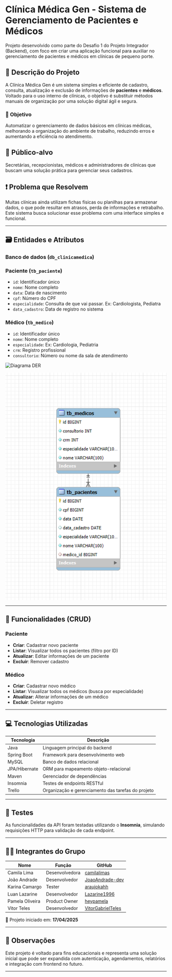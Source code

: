 # Clínica Médica Gen - Sistema de Gerenciamento de Pacientes e Médicos

Projeto desenvolvido como parte do Desafio 1 do Projeto Integrador (Backend), com foco em criar uma aplicação funcional para auxiliar no gerenciamento de pacientes e médicos em clínicas de pequeno porte.


## 🏥 Descrição do Projeto

A Clínica Médica Gen é um sistema simples e eficiente de cadastro, consulta, atualização e exclusão de informações de **pacientes** e **médicos**. Voltado para o uso interno de clínicas, o objetivo é substituir métodos manuais de organização por uma solução digital ágil e segura.


### 🎯 Objetivo

Automatizar o gerenciamento de dados básicos em clínicas médicas, melhorando a organização do ambiente de trabalho, reduzindo erros e aumentando a eficiência no atendimento.


## 👥 Público-alvo

Secretárias, recepcionistas, médicos e administradores de clínicas que buscam uma solução prática para gerenciar seus cadastros.


## ❗ Problema que Resolvem

Muitas clínicas ainda utilizam fichas físicas ou planilhas para armazenar dados, o que pode resultar em atrasos, perda de informações e retrabalho. Este sistema busca solucionar esse problema com uma interface simples e funcional.


---

## 🗃️ Entidades e Atributos

### Banco de dados (`db_clinicamedica`)

### Paciente (`tb_paciente`)
- `id`: Identificador único
- `nome`: Nome completo
- `data`: Data de nascimento
- `cpf`: Número do CPF
- `especialidade`: Consulta de que vai passar. Ex: Cardiologista, Pediatra 
- `data_cadastro`: Data de registro no sistema

### Médico (`tb_medico`)
- `id`: Identificador único
- `nome`: Nome completo
- `especialidade`: Ex: Cardiologia, Pediatria
- `crm`: Registro profissional
- `consultorio`: Número ou nome da sala de atendimento

![Diagrama DER]()

<img src="modelo-der.png" alt="Imagem do diagrama DER" width="600">


---

## 🔧 Funcionalidades (CRUD)

### Paciente
- **Criar**: Cadastrar novo paciente
- **Listar**: Visualizar todos os pacientes (filtro por ID)
- **Atualizar**: Editar informações de um paciente
- **Excluir**: Remover cadastro

### Médico
- **Criar**: Cadastrar novo médico
- **Listar**: Visualizar todos os médicos (busca por especialidade)
- **Atualizar**: Alterar informações de um médico
- **Excluir**: Deletar registro


---

## 💻 Tecnologias Utilizadas

| Tecnologia      | Descrição                                           |
|-----------------|-----------------------------------------------------|
| Java            | Linguagem principal do backend                      |
| Spring Boot     | Framework para desenvolvimento web                  |
| MySQL           | Banco de dados relacional                           |
| JPA/Hibernate   | ORM para mapeamento objeto-relacional               |
| Maven           | Gerenciador de dependências                         |
| Insomnia        | Testes de endpoints RESTful                         |
| Trello          | Organização e gerenciamento das tarefas do projeto  |


---

## 🧪 Testes

As funcionalidades da API foram testadas utilizando o **Insomnia**, simulando requisições HTTP para validação de cada endpoint.


---

## 👨‍💻 Integrantes do Grupo

| Nome              | Função         | GitHub                                   |
|-------------------|----------------|-------------------------------------------|
| Camila Lima       | Desenvolvedora | [camilalimas](https://github.com/camilalimas)|
| João Andrade      | Desenvolvedor  | [JoaoAndrade-dev](https://github.com/JoaoAndrade-dev)|
| Karina Camargo    | Tester         | [araujokahh](https://github.com/araujokahh)|
| Luan Lazarine     | Desenvolvedor  | [Lazarine1996](https://github.com/Lazarine1996)|
| Pamela Oliveira   | Product Owner  | [heypamela](https://github.com/heypamela)|
| Vitor Teles       | Desenvolvedor  | [VitorGabrielTeles](https://github.com/VitorGabrielTeles)|



📅 Projeto iniciado em: **17/04/2025**

---

## 📌 Observações

Este projeto é voltado para fins educacionais e representa uma solução inicial que pode ser expandida com autenticação, agendamentos, relatórios e integração com frontend no futuro.

---

